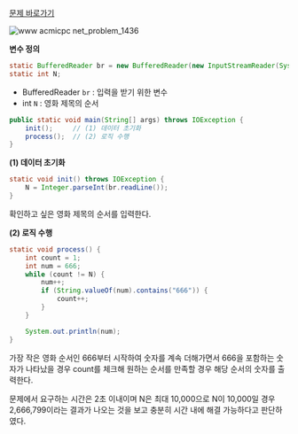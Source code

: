 [문제 바로가기](https://www.acmicpc.net/problem/1436)

![www acmicpc net_problem_1436](https://user-images.githubusercontent.com/78605779/181782223-1f1e7df3-ad31-434b-a629-e316d708afcd.png)

**변수 정의**

```java
static BufferedReader br = new BufferedReader(new InputStreamReader(System.in));
static int N;
```

- BufferedReader `br` : 입력을 받기 위한 변수
- int `N` : 영화 제목의 순서

```java
public static void main(String[] args) throws IOException {
    init();     // (1) 데이터 초기화
    process();  // (2) 로직 수행
}
```

**(1) 데이터 초기화**

```java
static void init() throws IOException {
    N = Integer.parseInt(br.readLine());
}
```

확인하고 싶은 영화 제목의 순서를 입력한다.

**(2) 로직 수행**

```java
static void process() {
    int count = 1;
    int num = 666;
    while (count != N) {
        num++;
        if (String.valueOf(num).contains("666")) {
            count++;
        }
    }

    System.out.println(num);
}
```

가장 작은 영화 순서인 666부터 시작하여 숫자를 계속 더해가면서 666을 포함하는 숫자가 나타났을 경우 count를 체크해 원하는 순서를 만족할 경우 해당 순서의 숫자를 출력한다.

문제에서 요구하는 시간은 2초 이내이며 N은 최대 10,000으로 N이 10,000일 경우 2,666,799이라는 결과가 나오는 것을 보고 충분히 시간 내에 해결 가능하다고 판단하였다.
